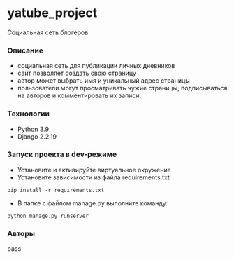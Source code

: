# yatube_project
Социальная сеть блогеров

### Описание
- социальная сеть для публикации личных дневников
- сайт позволяет создать свою страницу
- автор может выбрать имя и уникальный адрес страницы
- пользователи могут просматривать чужие страницы,
  подписываться на авторов и комментировать их записи.  

### Технологии
- Python 3.9
- Django 2.2.19
### Запуск проекта в dev-режиме
- Установите и активируйте виртуальное окружение
- Установите зависимости из файла requirements.txt
```
pip install -r requirements.txt
``` 
- В папке с файлом manage.py выполните команду:
```
python manage.py runserver
```
### Авторы
pass
